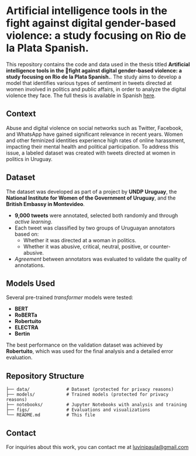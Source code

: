 # Artificial intelligence tools in the fight against digital gender-based violence: a study focusing on Rio de la Plata Spanish.

This repository contains the code and data used in the thesis titled **Artificial intelligence tools in the fight against digital gender-based violence: a study focusing on Rio de la Plata Spanish.**. The study aims to develop a model that identifies various types of sentiment in tweets directed at women involved in politics and public affairs, in order to analyze the digital violence they face. The full thesis is available in Spanish [here](https://repositorio.udesa.edu.ar/items/bced2c64-f572-4ed2-8206-9e0925d02d84).

## Context
Abuse and digital violence on social networks such as Twitter, Facebook, and WhatsApp have gained significant relevance in recent years. Women and other feminized identities experience high rates of online harassment, impacting their mental health and political participation. To address this issue, a labeled dataset was created with tweets directed at women in politics in Uruguay.

## Dataset
The dataset was developed as part of a project by **UNDP Uruguay**, the **National Institute for Women of the Government of Uruguay**, and the **British Embassy in Montevideo**.

- **9,000 tweets** were annotated, selected both randomly and through *active learning*.
- Each tweet was classified by two groups of Uruguayan annotators based on:
  - Whether it was directed at a woman in politics.
  - Whether it was abusive, critical, neutral, positive, or counter-abusive.
- *Agreement* between annotators was evaluated to validate the quality of annotations.

## Models Used
Several pre-trained *transformer* models were tested:
- **BERT**
- **RoBERTa**
- **Robertuito**
- **ELECTRA**
- **Bertin**

The best performance on the validation dataset was achieved by **Robertuito**, which was used for the final analysis and a detailed error evaluation.

## Repository Structure
```
├── data/              # Dataset (protected for privacy reasons)
├── models/            # Trained models (protected for privacy reasons)
├── notebooks/         # Jupyter Notebooks with analysis and training
├── figs/              # Evaluations and visualizations
└── README.md          # This file
```

## Contact
For inquiries about this work, you can contact me at luvinipaula@gmail.com

